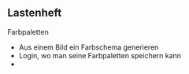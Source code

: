 ## Lastenheft

Farbpaletten
- Aus einem Bild ein Farbschema generieren
- Login, wo man seine Farbpaletten speichern kann
- 